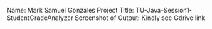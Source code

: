 Name: Mark Samuel Gonzales
Project Title: TU-Java-Session1-StudentGradeAnalyzer
Screenshot of Output: Kindly see Gdrive link